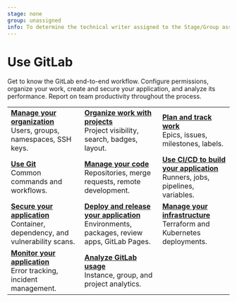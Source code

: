 ```yaml
---
stage: none
group: unassigned
info: To determine the technical writer assigned to the Stage/Group associated with this page, see https://handbook.gitlab.com/handbook/product/ux/technical-writing/#assignments
---
```


# Use GitLab

Get to know the GitLab end-to-end workflow. Configure permissions,
organize your work, create and secure your application, and analyze its performance. Report on team productivity throughout the process.

| | | |
|--|--|--|
| [**Manage your organization**](../topics/set_up_organization.md)<br>Users, groups, namespaces, SSH keys.| [**Organize work with projects**](project/organize_work_with_projects.md)<br>Project visibility, search, badges, layout.| [**Plan and track work**](../topics/plan_and_track.md)<br>Epics, issues, milestones, labels.|
| [**Use Git**](../topics/git/index.md)<br>Common commands and workflows. | [**Manage your code**](../topics/manage_code.md)<br>Repositories, merge requests, remote development. | [**Use CI/CD to build your application**](../topics/build_your_application.md)<br>Runners, jobs, pipelines, variables. |
| [**Secure your application**](application_security/secure_your_application.md)<br>Container, dependency, and vulnerability scans. | [**Deploy and release your application**](../topics/release_your_application.md)<br>Environments, packages, review apps, GitLab Pages. | [**Manage your infrastructure**](infrastructure/index.md)<br>Terraform and Kubernetes deployments. |
| [**Monitor your application**](../operations/_index.md)<br>Error tracking, incident management. | [**Analyze GitLab usage**](analytics/_index.md)<br>Instance, group, and project analytics. | |
